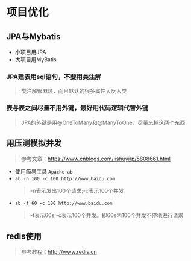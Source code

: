 # 项目优化

## JPA与Mybatis

+ 小项目用JPA
+ 大项目用MyBatis

### JPA建表用sql语句，不要用类注解

> 类注解很麻烦，而且默认的很多属性太反人类

### 表与表之间尽量不用外键，最好用代码逻辑代替外键

> JPA的外键是用@OneToMany和@ManyToOne，尽量忘掉这两个东西

## 用压测模拟并发

> 参考文章：https://www.cnblogs.com/lishuyi/p/5808661.html

+ 使用简易工具 `Apache ab`
+ `ab -n 100 -c 100 http://www.baidu.com`
  > -n表示发出100个请求;-c表示100个并发
+ `ab -t 60 -c 100 http://www.baidu.com`
  > -t表示60s;-c表示100个并发。即60s内100个并发不停地进行请求

## redis使用

> 参考教程：http://www.redis.cn